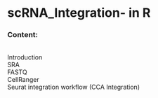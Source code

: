 # scRNA_Integration- in R

<h3> Content:</h3><br />
Introduction<br />
SRA<br />
FASTQ<br />
CellRanger<br />
Seurat integration workflow (CCA Integration)<br />
